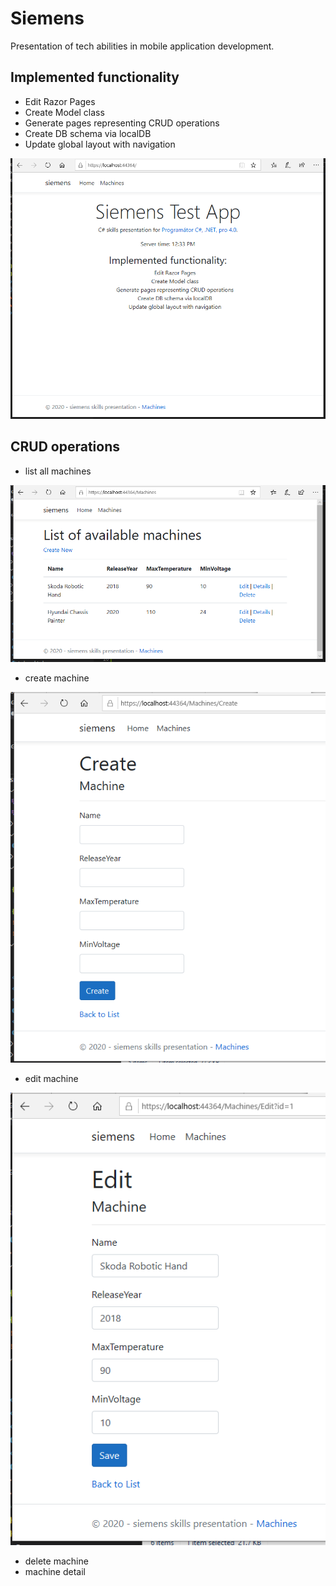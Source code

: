 # Siemens

Presentation of tech abilities in mobile application development.

## Implemented functionality
   
- Edit Razor Pages
- Create Model class
- Generate pages representing CRUD operations
- Create DB schema via localDB
- Update global layout with navigation

![index](assets/app_index.PNG "Index")

## CRUD operations

- list all machines

![machines](assets/app_machines.PNG "Machines")

- create machine

![create](assets/app_create.PNG "Create")

- edit machine

![edit](assets/app_edit.PNG "Edit")

- delete machine
- machine detail

